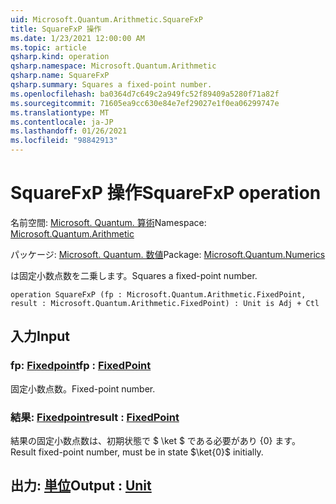 ```yaml
---
uid: Microsoft.Quantum.Arithmetic.SquareFxP
title: SquareFxP 操作
ms.date: 1/23/2021 12:00:00 AM
ms.topic: article
qsharp.kind: operation
qsharp.namespace: Microsoft.Quantum.Arithmetic
qsharp.name: SquareFxP
qsharp.summary: Squares a fixed-point number.
ms.openlocfilehash: ba0364d7c649c2a949fc52f89409a5280f71a82f
ms.sourcegitcommit: 71605ea9cc630e84e7ef29027e1f0ea06299747e
ms.translationtype: MT
ms.contentlocale: ja-JP
ms.lasthandoff: 01/26/2021
ms.locfileid: "98842913"
---
```

# <a name="squarefxp-operation"></a><span data-ttu-id="da4d3-102">SquareFxP 操作</span><span class="sxs-lookup"><span data-stu-id="da4d3-102">SquareFxP operation</span></span>

<span data-ttu-id="da4d3-103">名前空間: [Microsoft. Quantum. 算術](xref:Microsoft.Quantum.Arithmetic)</span><span class="sxs-lookup"><span data-stu-id="da4d3-103">Namespace: [Microsoft.Quantum.Arithmetic](xref:Microsoft.Quantum.Arithmetic)</span></span>

<span data-ttu-id="da4d3-104">パッケージ: [Microsoft. Quantum. 数値](https://nuget.org/packages/Microsoft.Quantum.Numerics)</span><span class="sxs-lookup"><span data-stu-id="da4d3-104">Package: [Microsoft.Quantum.Numerics](https://nuget.org/packages/Microsoft.Quantum.Numerics)</span></span>


<span data-ttu-id="da4d3-105">は固定小数点数を二乗します。</span><span class="sxs-lookup"><span data-stu-id="da4d3-105">Squares a fixed-point number.</span></span>

```qsharp
operation SquareFxP (fp : Microsoft.Quantum.Arithmetic.FixedPoint, result : Microsoft.Quantum.Arithmetic.FixedPoint) : Unit is Adj + Ctl
```


## <a name="input"></a><span data-ttu-id="da4d3-106">入力</span><span class="sxs-lookup"><span data-stu-id="da4d3-106">Input</span></span>

### <a name="fp--fixedpoint"></a><span data-ttu-id="da4d3-107">fp: [Fixedpoint](xref:Microsoft.Quantum.Arithmetic.FixedPoint)</span><span class="sxs-lookup"><span data-stu-id="da4d3-107">fp : [FixedPoint](xref:Microsoft.Quantum.Arithmetic.FixedPoint)</span></span>

<span data-ttu-id="da4d3-108">固定小数点数。</span><span class="sxs-lookup"><span data-stu-id="da4d3-108">Fixed-point number.</span></span>


### <a name="result--fixedpoint"></a><span data-ttu-id="da4d3-109">結果: [Fixedpoint](xref:Microsoft.Quantum.Arithmetic.FixedPoint)</span><span class="sxs-lookup"><span data-stu-id="da4d3-109">result : [FixedPoint](xref:Microsoft.Quantum.Arithmetic.FixedPoint)</span></span>

<span data-ttu-id="da4d3-110">結果の固定小数点数は、初期状態で $ \ket $ である必要があり {0} ます。</span><span class="sxs-lookup"><span data-stu-id="da4d3-110">Result fixed-point number, must be in state $\ket{0}$ initially.</span></span>



## <a name="output--unit"></a><span data-ttu-id="da4d3-111">出力: [単位](xref:microsoft.quantum.lang-ref.unit)</span><span class="sxs-lookup"><span data-stu-id="da4d3-111">Output : [Unit](xref:microsoft.quantum.lang-ref.unit)</span></span>

